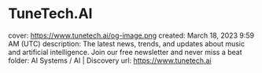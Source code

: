 # TuneTech.AI

cover: https://www.tunetech.ai/og-image.png
created: March 18, 2023 9:59 AM (UTC)
description: The latest news, trends, and updates about music and artificial intelligence. Join our free newsletter and never miss a beat
folder: AI Systems / AI | Discovery
url: https://www.tunetech.ai